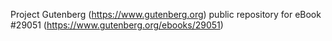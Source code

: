 Project Gutenberg (https://www.gutenberg.org) public repository for eBook #29051 (https://www.gutenberg.org/ebooks/29051)

